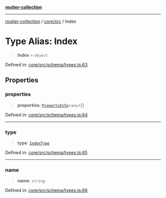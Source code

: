 [**routier-collection**](../../../README.md)

***

[routier-collection](../../../README.md) / [core/src](../README.md) / Index

# Type Alias: Index

> **Index** = `object`

Defined in: [core/src/schema/types.ts:63](https://github.com/Agrejus/routier/blob/ae307d61bf9883ec014a438be7cbd96d2060d092/core/src/schema/types.ts#L63)

## Properties

### properties

> **properties**: [`PropertyInfo`](../classes/PropertyInfo.md)\<`any`\>[]

Defined in: [core/src/schema/types.ts:64](https://github.com/Agrejus/routier/blob/ae307d61bf9883ec014a438be7cbd96d2060d092/core/src/schema/types.ts#L64)

***

### type

> **type**: [`IndexType`](IndexType.md)

Defined in: [core/src/schema/types.ts:65](https://github.com/Agrejus/routier/blob/ae307d61bf9883ec014a438be7cbd96d2060d092/core/src/schema/types.ts#L65)

***

### name

> **name**: `string`

Defined in: [core/src/schema/types.ts:66](https://github.com/Agrejus/routier/blob/ae307d61bf9883ec014a438be7cbd96d2060d092/core/src/schema/types.ts#L66)
